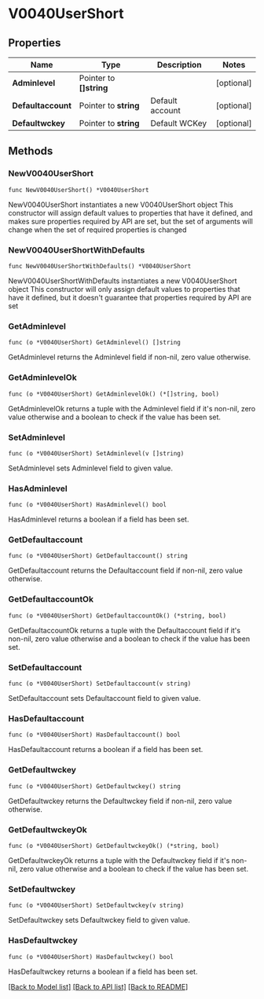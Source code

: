 # V0040UserShort

## Properties

Name | Type | Description | Notes
------------ | ------------- | ------------- | -------------
**Adminlevel** | Pointer to **[]string** |  | [optional] 
**Defaultaccount** | Pointer to **string** | Default account | [optional] 
**Defaultwckey** | Pointer to **string** | Default WCKey | [optional] 

## Methods

### NewV0040UserShort

`func NewV0040UserShort() *V0040UserShort`

NewV0040UserShort instantiates a new V0040UserShort object
This constructor will assign default values to properties that have it defined,
and makes sure properties required by API are set, but the set of arguments
will change when the set of required properties is changed

### NewV0040UserShortWithDefaults

`func NewV0040UserShortWithDefaults() *V0040UserShort`

NewV0040UserShortWithDefaults instantiates a new V0040UserShort object
This constructor will only assign default values to properties that have it defined,
but it doesn't guarantee that properties required by API are set

### GetAdminlevel

`func (o *V0040UserShort) GetAdminlevel() []string`

GetAdminlevel returns the Adminlevel field if non-nil, zero value otherwise.

### GetAdminlevelOk

`func (o *V0040UserShort) GetAdminlevelOk() (*[]string, bool)`

GetAdminlevelOk returns a tuple with the Adminlevel field if it's non-nil, zero value otherwise
and a boolean to check if the value has been set.

### SetAdminlevel

`func (o *V0040UserShort) SetAdminlevel(v []string)`

SetAdminlevel sets Adminlevel field to given value.

### HasAdminlevel

`func (o *V0040UserShort) HasAdminlevel() bool`

HasAdminlevel returns a boolean if a field has been set.

### GetDefaultaccount

`func (o *V0040UserShort) GetDefaultaccount() string`

GetDefaultaccount returns the Defaultaccount field if non-nil, zero value otherwise.

### GetDefaultaccountOk

`func (o *V0040UserShort) GetDefaultaccountOk() (*string, bool)`

GetDefaultaccountOk returns a tuple with the Defaultaccount field if it's non-nil, zero value otherwise
and a boolean to check if the value has been set.

### SetDefaultaccount

`func (o *V0040UserShort) SetDefaultaccount(v string)`

SetDefaultaccount sets Defaultaccount field to given value.

### HasDefaultaccount

`func (o *V0040UserShort) HasDefaultaccount() bool`

HasDefaultaccount returns a boolean if a field has been set.

### GetDefaultwckey

`func (o *V0040UserShort) GetDefaultwckey() string`

GetDefaultwckey returns the Defaultwckey field if non-nil, zero value otherwise.

### GetDefaultwckeyOk

`func (o *V0040UserShort) GetDefaultwckeyOk() (*string, bool)`

GetDefaultwckeyOk returns a tuple with the Defaultwckey field if it's non-nil, zero value otherwise
and a boolean to check if the value has been set.

### SetDefaultwckey

`func (o *V0040UserShort) SetDefaultwckey(v string)`

SetDefaultwckey sets Defaultwckey field to given value.

### HasDefaultwckey

`func (o *V0040UserShort) HasDefaultwckey() bool`

HasDefaultwckey returns a boolean if a field has been set.


[[Back to Model list]](../README.md#documentation-for-models) [[Back to API list]](../README.md#documentation-for-api-endpoints) [[Back to README]](../README.md)


